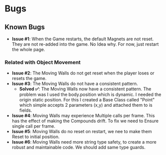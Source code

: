 # Bugs

## Known Bugs

- **Issue #1**: When the Game restarts, the default Magnets are not reset. They are not re-added into the game. No Idea why. For now, just restart the whole page.

### Related with Object Movement

- **Issue #2**: The Moving Walls do not get reset when the player loses or resets the game.
- **Issue #3**: The Moving Walls do not have a consistent pattern.
  - **Solved ✅**: The Moving Walls now have a consistent pattern. The problem was I used the body.position which is dynamic. I needed the origin static position. For this I created a Base Class called "Point" which simple accepts 2 parameters (x,y) and attached them to is fields.
- **Issue #4**: Moving Walls may experience Multiple calls per frame. This has the effect of making the Compounds drift. To fix we need to Ensure single call per frame.
- **Issue #5**: Moving Walls do no reset on restart, we nee to make them Reset to initial position.
- **Issue #6**: Moving Walls need more string type safety, to create a more robust and maintainable code. We should add same type guards.

